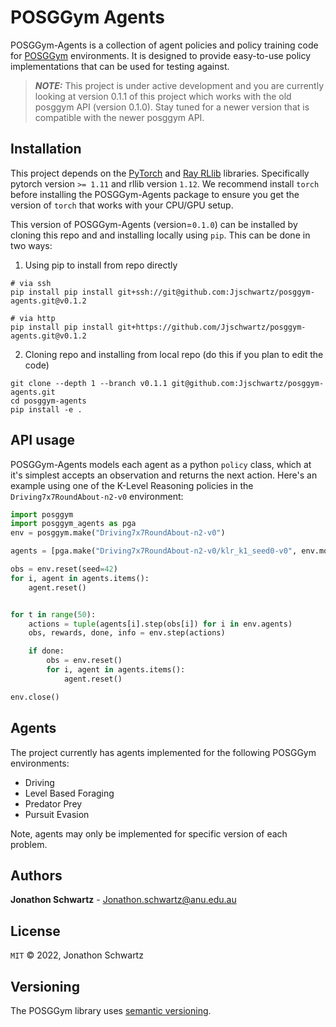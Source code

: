 # POSGGym Agents

POSGGym-Agents is a collection of agent policies and policy training code for [POSGGym](https://github.com/RDLLab/posggym) environments. It is designed to provide easy-to-use policy implementations that can be used for testing against.

> **_NOTE:_** This project is under active development and you are currently looking at version 0.1.1 of this project which works with the old posggym API (version 0.1.0). Stay tuned for a newer version that is compatible with the newer posggym API.


## Installation

This project depends on the [PyTorch](https://pytorch.org/) and [Ray RLlib](https://docs.ray.io/en/releases-1.12.0/rllib/index.html) libraries. Specifically pytorch version `>= 1.11` and rllib version `1.12`. We recommend install `torch` before installing the POSGGym-Agents package to ensure you get the version of `torch` that works with your CPU/GPU setup.

This version of POSGGym-Agents (version=`0.1.0`) can be installed by cloning this repo and and installing locally using `pip`. This can be done in two ways:

1. Using pip to install from repo directly

```
# via ssh
pip install pip install git+ssh://git@github.com:Jjschwartz/posggym-agents.git@v0.1.2

# via http
pip install pip install git+https://github.com/Jjschwartz/posggym-agents.git@v0.1.2

```

2. Cloning repo and installing from local repo (do this if you plan to edit the code)

```
git clone --depth 1 --branch v0.1.1 git@github.com:Jjschwartz/posggym-agents.git
cd posggym-agents
pip install -e .
```


## API usage

POSGGym-Agents models each agent as a python `policy` class, which at it's simplest accepts an observation and returns the next action. Here's an example using one of the K-Level Reasoning policies in the `Driving7x7RoundAbout-n2-v0` environment:


```python
import posggym
import posggym_agents as pga
env = posggym.make("Driving7x7RoundAbout-n2-v0")

agents = [pga.make("Driving7x7RoundAbout-n2-v0/klr_k1_seed0-v0", env.model, i) for i in env.agents]

obs = env.reset(seed=42)
for i, agent in agents.items():
	agent.reset()


for t in range(50):
	actions = tuple(agents[i].step(obs[i]) for i in env.agents)
	obs, rewards, done, info = env.step(actions)

	if done:
		obs = env.reset()
		for i, agent in agents.items():
		    agent.reset()

env.close()
```

## Agents

The project currently has agents implemented for the following POSGGym environments:

- Driving
- Level Based Foraging
- Predator Prey
- Pursuit Evasion


Note, agents may only be implemented for specific version of each problem.


## Authors

**Jonathon Schwartz** - Jonathon.schwartz@anu.edu.au


## License

`MIT` © 2022, Jonathon Schwartz


## Versioning

The POSGGym library uses [semantic versioning](https://semver.org/).
